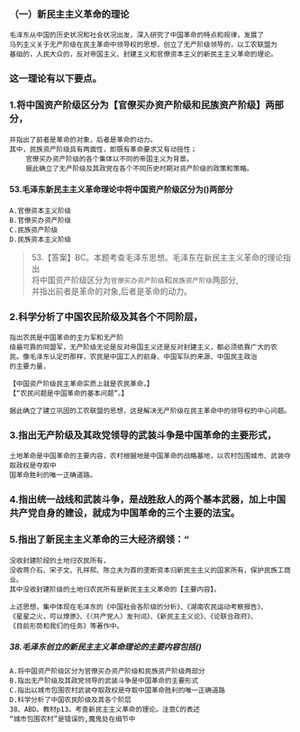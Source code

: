 ### （一）新民主主义革命的理论
    毛泽东从中国的历史状况和社会状况出发，深入研究了中国革命的特点和规律，发展了
    马列主义关于无产阶级在民主革命中领导权的思想，创立了无产阶级领导的，以工农联盟为
    基础的，人民大众的，反对帝国主义、封建主义和官僚资本主义的新民主主义革命的理论。
    
### 这一理论有以下要点。
### 1.将中国资产阶级区分为【官僚买办资产阶级和民族资产阶级】两部分，
    并指出了前者是革命的对象，后者是革命的动力。
    其中，民族资产阶级具有两面性，即既有革命要求又有动摇性；
        官僚买办资产阶级的各个集体以不同的帝国主义为背景。
        据此确立了无产阶级及其政党在各个不同历史时期对资产阶级的政策和策略。

#### 53.毛泽东新民主主义革命理论中将中国资产阶级区分为()两部分
    A.官僚资本主义阶级
    B.官僚买办资产阶级
    C.民族资产阶级
    D.民族资本主义阶级
>   53.【答案】BC。本题考查毛泽东思想。毛泽东在新民主主义革命的理论指出     
    将中国资产阶级区分为`官僚买办资产阶级`和`民族资产阶级`两部分,       
    并指出前者是革命的对象,后者是革命的动力。  

### 2.科学分析了中国农民阶级及其各个不同阶层，
    指出农民是中国革命的主力军和无产阶
    级最可靠的同盟军，无产阶级无论是反对帝国主义还是反对封建主义，都必须依靠广大的农
    民。像毛泽东认定的那样，农民是中国工人的前身、中国军队的来源、中国民主政治
    的主要力量，

    【中国资产阶级民主革命实质上就是农民革命，】
    【“农民问题是中国革命的基本问题”。】

    据此确立了建立巩固的工农联盟的思想，这是解决无产阶级在民主革命中的领导权的中心问题。

### 3.指出无产阶级及其政党领导的武装斗争是中国革命的主要形式，
    土地革命是中国革命的主要内容，农村根据地是中国革命的战略基地，以农村包围城市、武装夺取政权是夺取中
    国革命胜利的唯一正确道路。
    
### 4.指出统一战线和武装斗争，是战胜敌人的两个基本武器，加上中国共产党自身的建设，就成为中国革命的三个主要的法宝。

### 5.指出了新民主主义革命的三大经济纲领：“
    没收封建阶段的土地归农民所有，
    没收蒋介石、宋子文、孔祥熙、陈立夫为首的垄断资本归新民主主义的国家所有，保护民族工商业。
    其中没收封建阶级的土地归农民所有是新民主主义革命的【主要内容】。

    上述思想，集中体现在毛泽东的《中国社会各阶级的分析》、《湖南农民运动考察报告》、
    《星星之火，可以燎原》、《〈共产党人〉发刊词》、《新民主主义论》、《论联合政府》、
    《目前形势和我们的任务》等著作中。

##### 38.毛泽东创立的新民主主义革命理论的主要内容包括()
    A.将中国资产阶级区分为官僚买办资产阶级和民族资产阶级两部分
    B.指出无产阶级及其政党领导的武装斗争是中国革命的主要形式
    C.指出以城市包围农村武装夺取政权是夺取中国革命胜利的唯一正确道路
    D.科学分析了中国农民阶级及其各个阶层
    38、ABD。教材p13。考查新民主主义革命的理论。注意C的表述
    “城市包围农村”是错误的,魔鬼处在细节中


